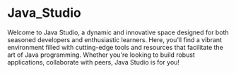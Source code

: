 # Java_Studio
Welcome to Java Studio, a dynamic and innovative space designed for both seasoned developers and enthusiastic learners. Here, you’ll find a vibrant environment filled with cutting-edge tools and resources that facilitate the art of Java programming. Whether you're looking to build robust applications, collaborate with peers, Java Studio is for you!
